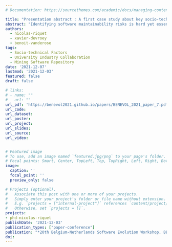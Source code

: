 ```yaml
---
# Documentation: https://sourcethemes.com/academic/docs/managing-content/

title: "Presentation abstract : A first case study about key socio-technical software indicators at Forem"
abstract: "Identifying software maintainability risks is hard yet essential for large organizations like Forem. Such risks are, by nature, socio-technical, but the technical and social parts are usually considered separately, preventing managers from having a clear and complete view of the situation. More specifically, this presentation focuses on our recent study on the potential impact of staff turnover on code complexity. We performed a historical case study at Forem, the Public Service for Employment and Vocational Training in Wallonia (Belgium), counting 92 developers, including several external consultants hired to work fixed-term periods on specific projects."
authors:
  - nicolas-riquet
  - xavier-devroey
  - benoit-vanderose
tags:
  - Socio-technical Factors
  - University Industry Collaboration
  - Mining Software Repository
date: '2021-12-07'
lastmod: '2021-12-03'
featured: false
draft: false

# links:
# - name: ""
#   url: ""
url_pdf: 'https://benevol2021.github.io/papers/BENEVOL_2021_paper_7.pdf'
url_code:
url_dataset:
url_poster:
url_project:
url_slides:
url_source:
url_video:


# Featured image
# To use, add an image named `featured.jpg/png` to your page's folder.
# Focal points: Smart, Center, TopLeft, Top, TopRight, Left, Right, BottomLeft, Bottom, BottomRight.
image:
  caption: ''
  focal_point: ''
  preview_only: false

# Projects (optional).
#   Associate this post with one or more of your projects.
#   Simply enter your project's folder or file name without extension.
#   E.g. `projects = ["internal-project"]` references `content/project/deep-learning/index.md`.
#   Otherwise, set `projects = []`.
projects:
- phd-nicolas-riquet
publishDate: '2021-12-03'
publication_types: ["paper-conference"]
publication: "*20th Belgium-Netherlands Software Evolution Workshop, BENEVOL '21*"
doi:
---
```

